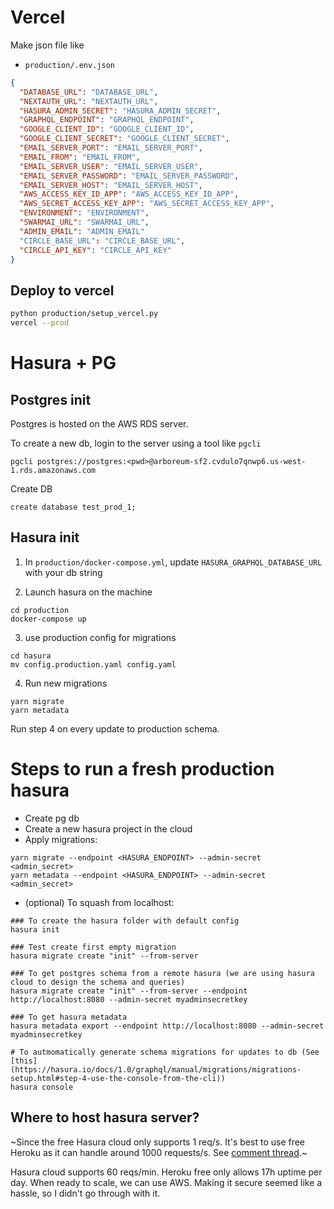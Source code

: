 # Vercel

Make json file like

- `production/.env.json`

```json
{
  "DATABASE_URL": "DATABASE_URL",
  "NEXTAUTH_URL": "NEXTAUTH_URL",
  "HASURA_ADMIN_SECRET": "HASURA_ADMIN_SECRET",
  "GRAPHQL_ENDPOINT": "GRAPHQL_ENDPOINT",
  "GOOGLE_CLIENT_ID": "GOOGLE_CLIENT_ID",
  "GOOGLE_CLIENT_SECRET": "GOOGLE_CLIENT_SECRET",
  "EMAIL_SERVER_PORT": "EMAIL_SERVER_PORT",
  "EMAIL_FROM": "EMAIL_FROM",
  "EMAIL_SERVER_USER": "EMAIL_SERVER_USER",
  "EMAIL_SERVER_PASSWORD": "EMAIL_SERVER_PASSWORD",
  "EMAIL_SERVER_HOST": "EMAIL_SERVER_HOST",
  "AWS_ACCESS_KEY_ID_APP": "AWS_ACCESS_KEY_ID_APP",
  "AWS_SECRET_ACCESS_KEY_APP": "AWS_SECRET_ACCESS_KEY_APP",
  "ENVIRONMENT": "ENVIRONMENT",
  "SWARMAI_URL": "SWARMAI_URL",
  "ADMIN_EMAIL": "ADMIN_EMAIL"
  "CIRCLE_BASE_URL": "CIRCLE_BASE_URL",
  "CIRCLE_API_KEY": "CIRCLE_API_KEY"
}
```

## Deploy to vercel

```bash
python production/setup_vercel.py
vercel --prod
```

# Hasura + PG

## Postgres init

Postgres is hosted on the AWS RDS server.

To create a new db, login to the server using a tool like `pgcli`

```
pgcli postgres://postgres:<pwd>@arboreum-sf2.cvdulo7qnwp6.us-west-1.rds.amazonaws.com
```

Create DB

```
create database test_prod_1;
```

## Hasura init

1. In `production/docker-compose.yml`, update `HASURA_GRAPHQL_DATABASE_URL` with your db string

2. Launch hasura on the machine

```
cd production
docker-compose up
```

3. use production config for migrations

```
cd hasura
mv config.production.yaml config.yaml
```

4. Run new migrations

```
yarn migrate
yarn metadata
```

Run step 4 on every update to production schema.

# Steps to run a fresh production hasura

- Create pg db
- Create a new hasura project in the cloud
- Apply migrations:

```
yarn migrate --endpoint <HASURA_ENDPOINT> --admin-secret <admin_secret>
yarn metadata --endpoint <HASURA_ENDPOINT> --admin-secret <admin_secret>
```

- (optional) To squash from localhost:

```
### To create the hasura folder with default config
hasura init

### Test create first empty migration
hasura migrate create "init" --from-server

### To get postgres schema from a remote hasura (we are using hasura cloud to design the schema and queries)
hasura migrate create "init" --from-server --endpoint http://localhost:8080 --admin-secret myadminsecretkey

### To get hasura metadata
hasura metadata export --endpoint http://localhost:8080 --admin-secret myadminsecretkey

# To autmomatically generate schema migrations for updates to db (See [this](https://hasura.io/docs/1.0/graphql/manual/migrations/migrations-setup.html#step-4-use-the-console-from-the-cli))
hasura console
```

## Where to host hasura server?

~Since the free Hasura cloud only supports 1 req/s. It's best to use free Heroku as it can handle around 1000 requests/s. See [comment thread](https://www.reddit.com/r/graphql/comments/a84s22/graphile_vs_hasura/ec80n52/).~

Hasura cloud supports 60 reqs/min. Heroku free only allows 17h uptime per day.
When ready to scale, we can use AWS. Making it secure seemed like a hassle, so I didn't go through with it.
